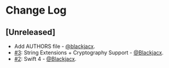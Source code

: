 # Change Log

## [Unreleased]
* Add AUTHORS file - [@blackjacx](https://github.com/blackjacx).
* [#3](https://github.com/Blackjacx/RADToolKit/pull/3): String Extensions + Cryptography Support - [@Blackjacx](https://github.com/Blackjacx).
* [#2](https://github.com/Blackjacx/RADToolKit/pull/2): Swift 4 - [@Blackjacx](https://github.com/Blackjacx).